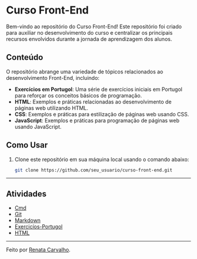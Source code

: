# Curso Front-End

Bem-vindo ao repositório do Curso Front-End! Este repositório foi criado para auxiliar no desenvolvimento do curso e centralizar os principais recursos envolvidos durante a jornada de aprendizagem dos alunos.

## Conteúdo

O repositório abrange uma variedade de tópicos relacionados ao desenvolvimento Front-End, incluindo:

- **Exercícios em Portugol**: Uma série de exercícios iniciais em Portugol para reforçar os conceitos básicos de programação.
- **HTML**: Exemplos e práticas relacionadas ao desenvolvimento de páginas web utilizando HTML.
- **CSS**: Exemplos e práticas para estilização de páginas web usando CSS.
- **JavaScript**: Exemplos e práticas para programação de páginas web usando JavaScript.
## Como Usar

1. Clone este repositório em sua máquina local usando o comando abaixo:

   ```bash
   git clone https://github.com/seu_usuario/curso-front-end.git

---

## Atividades


- [Cmd](./markdown/cmd.md)
- [Git](./markdown/git.md)
- [Markdown](./markdown)
- [Exercicíos-Portugol](./portugol)
- [HTML](./html)

---



Feito por [Renata Carvalho](https://github.com/Renata-rcs).











